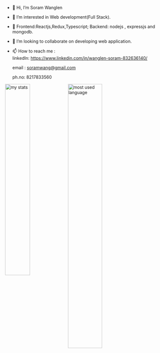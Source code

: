 - 👋 Hi, I’m Soram Wanglen
- 👀 I’m interested in Web development(Full Stack).
- 🌱 Frontend:Reactjs,Redux,Typescript; Backend: nodejs , expressjs and mongodb.
- 💞️ I’m looking to collaborate on developing web application.
- 📫 How to reach me :  
  linkedIn: https://www.linkedin.com/in/wanglen-soram-832636140/
  
  email : soramwang@gmail.com 
    
  ph.no: 8217833560

<img alt = "my stats" align ="left" width = "40%" src = "https://github-readme-stats.vercel.app/api?username=soram123" />

<img alt = "most used language" align= "left" width= "47%" src = "https://github-readme-stats.vercel.app/api/top-langs/?username=soram123&layout=compact" />


  
   


